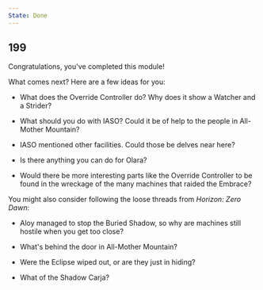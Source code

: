 ```yaml
---
State: Done
---
```


## 199

Congratulations, you've completed this module!

What comes next?
Here are a few ideas for you:

* What does the Override Controller do?  Why does it show a Watcher and a Strider?

* What should you do with IASO?  Could it be of help to the people in All-Mother Mountain?

* IASO mentioned other facilities.  Could those be delves near here?

* Is there anything you can do for Olara?

* Would there be more interesting parts like the Override Controller to be found in the wreckage of the many machines that raided the Embrace?

You might also consider following the loose threads from _Horizon: Zero Dawn_:

* Aloy managed to stop the Buried Shadow, so why are machines still hostile when you get too close?

* What's behind the door in All-Mother Mountain?

* Were the Eclipse wiped out, or are they just in hiding?

* What of the Shadow Carja?

